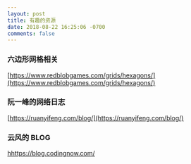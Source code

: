 ```yaml
---
layout: post
title: 有趣的资源
date: 2018-08-22 16:25:06 -0700
comments: false
---
```



### 六边形网格相关
[https://www.redblobgames.com/grids/hexagons/](https://www.redblobgames.com/grids/hexagons/)

### 阮一峰的网络日志
[https://ruanyifeng.com/blog/](https://ruanyifeng.com/blog/)

### 云风的 BLOG
[hhttps://blog.codingnow.com/](https://blog.codingnow.com/)
